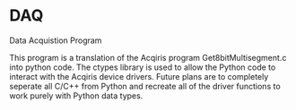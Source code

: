 DAQ
===

Data Acquistion Program

This program is a translation of the Acqiris program Get8bitMultisegment.c into python code. The ctypes library is
used to allow the Python code to interact with the Acqiris device drivers. Future plans are to completely seperate 
all C/C++ from Python and recreate all of the driver functions to work purely with Python data types.
